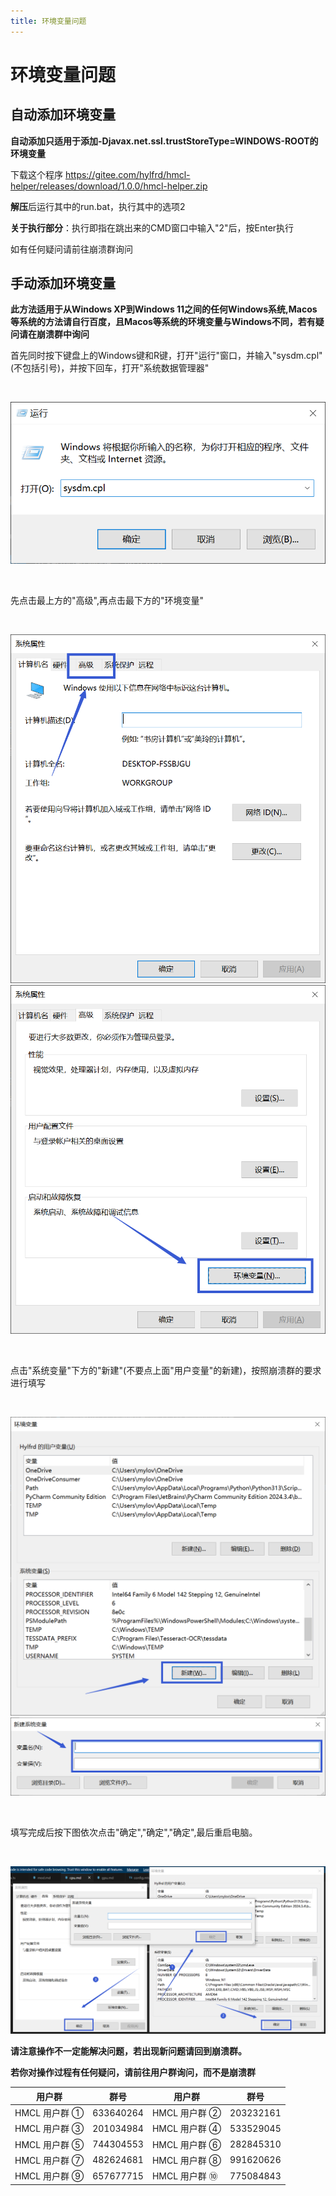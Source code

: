 ```yaml
---
title: 环境变量问题
---
```


# 环境变量问题

## 自动添加环境变量 

**自动添加只适用于添加-Djavax.net.ssl.trustStoreType=WINDOWS-ROOT的环境变量**

下载这个程序 https://gitee.com/hylfrd/hmcl-helper/releases/download/1.0.0/hmcl-helper.zip 

**解压**后运行其中的run.bat，执行其中的选项2

**关于执行部分**：执行即指在跳出来的CMD窗口中输入"2"后，按Enter执行

如有任何疑问请前往崩溃群询问    

## 手动添加环境变量

**此方法适用于从Windows XP到Windows 11之间的任何Windows系统,Macos等系统的方法请自行百度，且Macos等系统的环境变量与Windows不同，若有疑问请在崩溃群中询问**

首先同时按下键盘上的Windows键和R键，打开"运行"窗口，并输入"sysdm.cpl"(不包括引号)，并按下回车，打开"系统数据管理器"

<br>

![示例](variables/1.png)

<br>

先点击最上方的"高级",再点击最下方的"环境变量"

<br>

![示例](variables/2.png)
![示例](variables/3.png)

<br>

点击"系统变量"下方的"新建"(不要点上面"用户变量"的新建)，按照崩溃群的要求进行填写

<br>

![示例](variables/4.png)
![示例](variables/5.png)

<br>

填写完成后按下图依次点击"确定","确定","确定",最后重启电脑。

<br>

![示例](variables/6.png)

**请注意操作不一定能解决问题，若出现新问题请回到崩溃群。**

**若你对操作过程有任何疑问，请前往用户群询问，而不是崩溃群**

| 用户群       | 群号       | 用户群       | 群号       |
| ------------ | ---------- | ------------ | ---------- |
| HMCL 用户群 ① | 633640264  | HMCL 用户群 ② | 203232161  |
| HMCL 用户群 ③ | 201034984  | HMCL 用户群 ④ | 533529045  |
| HMCL 用户群 ⑤ | 744304553  | HMCL 用户群 ⑥ | 282845310  |
| HMCL 用户群 ⑦ | 482624681  | HMCL 用户群 ⑧ | 991620626  |
| HMCL 用户群 ⑨ | 657677715  | HMCL 用户群 ⑩ | 775084843  |